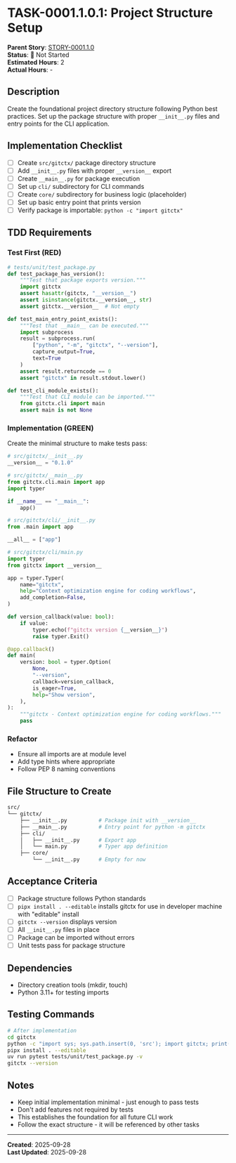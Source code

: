 # TASK-0001.1.0.1: Project Structure Setup

**Parent Story**: [STORY-0001.1.0](../stories/STORY-0001.1.0.md)  
**Status**: 🔵 Not Started  
**Estimated Hours**: 2  
**Actual Hours**: -

## Description

Create the foundational project directory structure following Python best practices. Set up the package structure with proper `__init__.py` files and entry points for the CLI application.

## Implementation Checklist

- [ ] Create `src/gitctx/` package directory structure
- [ ] Add `__init__.py` files with proper `__version__` export
- [ ] Create `__main__.py` for package execution
- [ ] Set up `cli/` subdirectory for CLI commands
- [ ] Create `core/` subdirectory for business logic (placeholder)
- [ ] Set up basic entry point that prints version
- [ ] Verify package is importable: `python -c "import gitctx"`

## TDD Requirements

### Test First (RED)

```python
# tests/unit/test_package.py
def test_package_has_version():
    """Test that package exports version."""
    import gitctx
    assert hasattr(gitctx, "__version__")
    assert isinstance(gitctx.__version__, str)
    assert gitctx.__version__  # Not empty

def test_main_entry_point_exists():
    """Test that __main__ can be executed."""
    import subprocess
    result = subprocess.run(
        ["python", "-m", "gitctx", "--version"],
        capture_output=True,
        text=True
    )
    assert result.returncode == 0
    assert "gitctx" in result.stdout.lower()

def test_cli_module_exists():
    """Test that CLI module can be imported."""
    from gitctx.cli import main
    assert main is not None
```

### Implementation (GREEN)

Create the minimal structure to make tests pass:

```python
# src/gitctx/__init__.py
__version__ = "0.1.0"

# src/gitctx/__main__.py
from gitctx.cli.main import app
import typer

if __name__ == "__main__":
    app()

# src/gitctx/cli/__init__.py
from .main import app

__all__ = ["app"]

# src/gitctx/cli/main.py
import typer
from gitctx import __version__

app = typer.Typer(
    name="gitctx",
    help="Context optimization engine for coding workflows",
    add_completion=False,
)

def version_callback(value: bool):
    if value:
        typer.echo(f"gitctx version {__version__}")
        raise typer.Exit()

@app.callback()
def main(
    version: bool = typer.Option(
        None,
        "--version",
        callback=version_callback,
        is_eager=True,
        help="Show version",
    ),
):
    """gitctx - Context optimization engine for coding workflows."""
    pass
```

### Refactor

- Ensure all imports are at module level
- Add type hints where appropriate
- Follow PEP 8 naming conventions

## File Structure to Create

```bash
src/
└── gitctx/
    ├── __init__.py          # Package init with __version__
    ├── __main__.py          # Entry point for python -m gitctx
    ├── cli/
    │   ├── __init__.py      # Export app
    │   └── main.py          # Typer app definition
    ├── core/
        └── __init__.py      # Empty for now
```

## Acceptance Criteria

- [ ] Package structure follows Python standards
- [ ] `pipx install . --editable` installs gitctx for use in developer machine with "editable" install
- [ ] `gitctx --version` displays version
- [ ] All `__init__.py` files in place
- [ ] Package can be imported without errors
- [ ] Unit tests pass for package structure

## Dependencies

- Directory creation tools (mkdir, touch)
- Python 3.11+ for testing imports

## Testing Commands

```bash
# After implementation
cd gitctx
python -c "import sys; sys.path.insert(0, 'src'); import gitctx; print(gitctx.__version__)"
pipx install . --editable
uv run pytest tests/unit/test_package.py -v
gitctx --version
```

## Notes

- Keep initial implementation minimal - just enough to pass tests
- Don't add features not required by tests
- This establishes the foundation for all future CLI work
- Follow the exact structure - it will be referenced by other tasks

---

**Created**: 2025-09-28  
**Last Updated**: 2025-09-28
